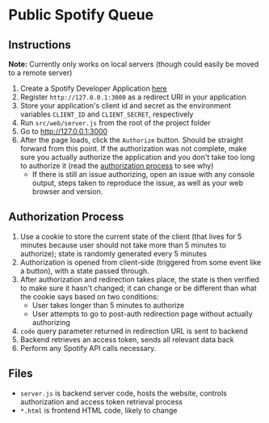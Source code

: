 # Public Spotify Queue

## Instructions

**Note:** Currently only works on local servers (though could easily be moved to a remote server)

1. Create a Spotify Developer Application [here](https://developer.spotify.com/dashboard/)
2. Register `http://127.0.0.1:3000` as a redirect URI in your application
3. Store your application's client id and secret as the environment variables `CLIENT_ID` and `CLIENT_SECRET`, respectively
4. Run `src/web/server.js` from the root of the project folder
5. Go to http://127.0.0.1:3000
6. After the page loads, click the `Authorize` button. Should be straight forward from this point. If the authorization was not complete, make sure you actually authorize the application and you don't take too long to authorize it (read the [authorization process](#auth-proc) to see why)
	+ If there is still an issue authorizing, open an issue with any console output, steps taken to reproduce the issue, as well as your web browser and version.

## <a id="auth-proc"></a> Authorization Process

1. Use a cookie to store the current state of the client (that lives for 5 minutes because user should not take more than 5 minutes to authorize); state is randomly generated every 5 minutes
2. Authorization is opened from client-side (triggered from some event like a button), with a state passed through.
3. After authorization and redirection takes place, the state is then verified to make sure it hasn't changed; it can change or be different than what the cookie says based on two conditions:
	+ User takes longer than 5 minutes to authorize
	+ User attempts to go to post-auth redirection page without actually authorizing
4. `code` query parameter returned in redirection URL is sent to backend
5. Backend retrieves an access token, sends all relevant data back
6. Perform any Spotify API calls necessary.

## Files

+ `server.js` is backend server code, hosts the website, controls authorization and access token retrieval process
+ `*.html` is frontend HTML code, likely to change
